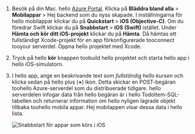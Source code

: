 
1. Besök på din Mac. hello [Azure Portal]. Klicka på **Bläddra bland alla** > **Mobilappar** > Hej backend som du nyss skapade. I inställningarna för hello mobilappar klickar du på **Quickstart** > **iOS (Objective-C)**. Om du föredrar Swift klickar du på **Snabbstart** > **iOS (Swift)** istället. Under **Hämta och kör ditt iOS-projekt** klickar du på **Hämta**. Då hämtas ett fullständigt Xcode-projekt för en app förkonfigurerade tooconnect tooyour serverdel. Öppna hello projektet med Xcode.
2. Tryck på hello **kör** knappen toobuild hello projektet och starta hello app i hello iOS-simulatorn.
3. I hello app, ange en beskrivande text som *fullständig hello kursen* och klicka sedan på hello plus (**+**) ikon. Detta skickar en POST-begäran toohello Azure-serverdel som du distribuerade tidigare. hello serverdelen infogar data från hello begäran är i hello TodoItem-SQL-tabellen och returnerar information om hello nyligen lagrade objekt tillbaka toohello mobila appar. Hej mobilappen visar dessa data i hello lista. 

   ![Snabbstart för appar som körs i iOS](./media/app-service-mobile-ios-quickstart/mobile-quickstart-startup-ios.png)

[Azure Portal]: https://portal.azure.com/
